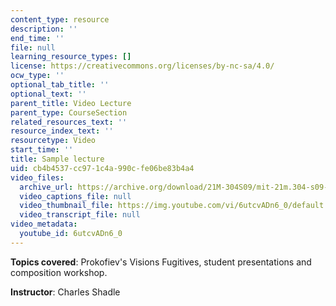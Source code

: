 ```yaml
---
content_type: resource
description: ''
end_time: ''
file: null
learning_resource_types: []
license: https://creativecommons.org/licenses/by-nc-sa/4.0/
ocw_type: ''
optional_tab_title: ''
optional_text: ''
parent_title: Video Lecture
parent_type: CourseSection
related_resources_text: ''
resource_index_text: ''
resourcetype: Video
start_time: ''
title: Sample lecture
uid: cb4b4537-cc97-1c4a-990c-fe06be83b4a4
video_files:
  archive_url: https://archive.org/download/21M-304S09/mit-21m.304-s09-lec01_300k_pano.mp4
  video_captions_file: null
  video_thumbnail_file: https://img.youtube.com/vi/6utcvADn6_0/default.jpg
  video_transcript_file: null
video_metadata:
  youtube_id: 6utcvADn6_0
---
```


**Topics covered**: Prokofiev's Visions Fugitives, student presentations and composition workshop.

**Instructor**: Charles Shadle

